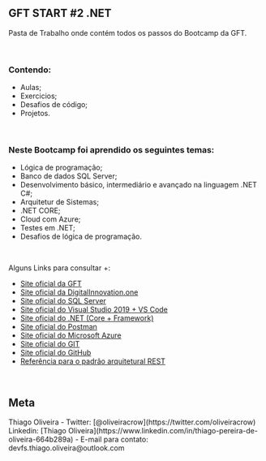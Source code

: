 ﻿<h2>GFT START #2 .NET</h2>

Pasta de Trabalho onde contém todos os passos do Bootcamp da GFT.

&nbsp;
<h3>Contendo:</h3>

* Aulas;
* Exercicios;
* Desafios de código;
* Projetos.

&nbsp;
<h3>Neste Bootcamp foi aprendido os seguintes temas:</h3>

* Lógica de programação;
* Banco de dados SQL Server;
* Desenvolvimento básico, intermediário e avançado na linguagem .NET C#;
* Arquitetur de Sistemas;
* .NET CORE;
* Cloud com Azure;
* Testes em .NET;
* Desafios de lógica de programação.

&nbsp;

Alguns Links para consultar +:
* [Site oficial da GFT](https://www.gft.com/br/pt/index/)
* [Site oficial da DigitalInnovation.one](https://https://digitalinnovation.one)
* [Site oficial do SQL Server](https://www.microsoft.com/pt-br/sql-server/sql-server-downloads)
* [Site oficial do Visual Studio 2019 + VS Code](https://visualstudio.microsoft.com/pt-br/)
* [Site oficial do .NET (Core + Framework)](https://dotnet.microsoft.com/download)
* [Site oficial do Postman](https://www.postman.com)
* [Site oficial do Microsoft Azure](https://azure.microsoft.com/pt-br/)
* [Site oficial do GIT](https://git-scm.com/)
* [Site oficial do GitHub](http://github.com/)
* [Referência para o padrão arquitetural REST](https://restfulapi.net/)

&nbsp;
<h2>Meta</h2>
Thiago Oliveira - Twitter: [@oliveiracrow](https://twitter.com/oliveiracrow)  
 Linkedin: [Thiago Oliveira](https://www.linkedin.com/in/thiago-pereira-de-oliveira-664b289a) - E-mail para contato: devfs.thiago.oliveira@outlook.com
